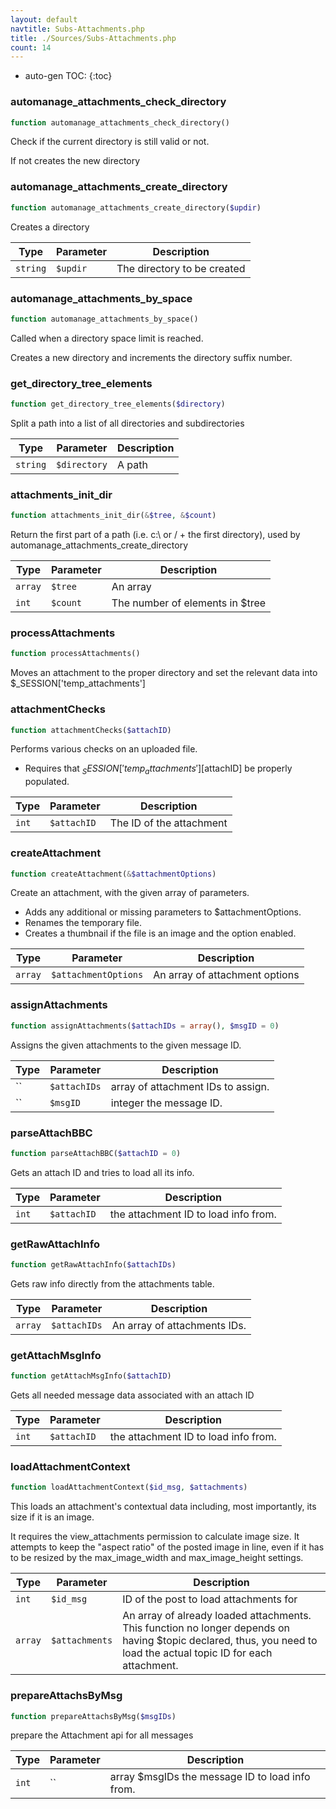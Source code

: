 ```yaml
---
layout: default
navtitle: Subs-Attachments.php
title: ./Sources/Subs-Attachments.php
count: 14
---
```

* auto-gen TOC:
{:toc}
### automanage_attachments_check_directory

```php
function automanage_attachments_check_directory()
```
Check if the current directory is still valid or not.

If not creates the new directory

### automanage_attachments_create_directory

```php
function automanage_attachments_create_directory($updir)
```
Creates a directory



Type|Parameter|Description
---|---|---
`string`|`$updir`|The directory to be created

### automanage_attachments_by_space

```php
function automanage_attachments_by_space()
```
Called when a directory space limit is reached.

Creates a new directory and increments the directory suffix number.

### get_directory_tree_elements

```php
function get_directory_tree_elements($directory)
```
Split a path into a list of all directories and subdirectories



Type|Parameter|Description
---|---|---
`string`|`$directory`|A path

### attachments_init_dir

```php
function attachments_init_dir(&$tree, &$count)
```
Return the first part of a path (i.e. c:\ or / + the first directory), used by automanage_attachments_create_directory



Type|Parameter|Description
---|---|---
`array`|`$tree`|An array
`int`|`$count`|The number of elements in $tree

### processAttachments

```php
function processAttachments()
```
Moves an attachment to the proper directory and set the relevant data into $_SESSION['temp_attachments']



### attachmentChecks

```php
function attachmentChecks($attachID)
```
Performs various checks on an uploaded file.

- Requires that $_SESSION['temp_attachments'][$attachID] be properly populated.

Type|Parameter|Description
---|---|---
`int`|`$attachID`|The ID of the attachment

### createAttachment

```php
function createAttachment(&$attachmentOptions)
```
Create an attachment, with the given array of parameters.

- Adds any additional or missing parameters to $attachmentOptions.
- Renames the temporary file.
- Creates a thumbnail if the file is an image and the option enabled.

Type|Parameter|Description
---|---|---
`array`|`$attachmentOptions`|An array of attachment options

### assignAttachments

```php
function assignAttachments($attachIDs = array(), $msgID = 0)
```
Assigns the given attachments to the given message ID.



Type|Parameter|Description
---|---|---
``|`$attachIDs`|array of attachment IDs to assign.
``|`$msgID`|integer the message ID.

### parseAttachBBC

```php
function parseAttachBBC($attachID = 0)
```
Gets an attach ID and tries to load all its info.



Type|Parameter|Description
---|---|---
`int`|`$attachID`|the attachment ID to load info from.

### getRawAttachInfo

```php
function getRawAttachInfo($attachIDs)
```
Gets raw info directly from the attachments table.



Type|Parameter|Description
---|---|---
`array`|`$attachIDs`|An array of attachments IDs.

### getAttachMsgInfo

```php
function getAttachMsgInfo($attachID)
```
Gets all needed message data associated with an attach ID



Type|Parameter|Description
---|---|---
`int`|`$attachID`|the attachment ID to load info from.

### loadAttachmentContext

```php
function loadAttachmentContext($id_msg, $attachments)
```
This loads an attachment's contextual data including, most importantly, its size if it is an image.

It requires the view_attachments permission to calculate image size.
It attempts to keep the "aspect ratio" of the posted image in line, even if it has to be resized by
the max_image_width and max_image_height settings.

Type|Parameter|Description
---|---|---
`int`|`$id_msg`|ID of the post to load attachments for
`array`|`$attachments`|An array of already loaded attachments. This function no longer depends on having $topic declared, thus, you need to load the actual topic ID for each attachment.

### prepareAttachsByMsg

```php
function prepareAttachsByMsg($msgIDs)
```
prepare the Attachment api for all messages



Type|Parameter|Description
---|---|---
`int`|``|array $msgIDs the message ID to load info from.

